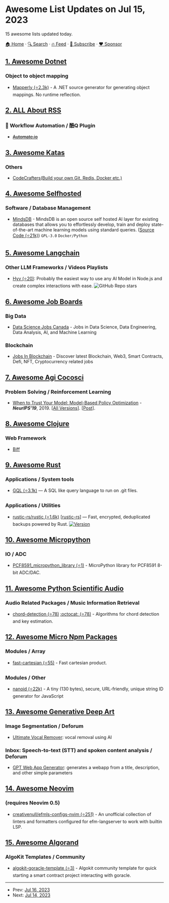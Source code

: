 # Awesome List Updates on Jul 15, 2023

15 awesome lists updated today.

[🏠 Home](/README.md) · [🔍 Search](https://www.trackawesomelist.com/search/) · [🔥 Feed](https://www.trackawesomelist.com/rss.xml) · [📮 Subscribe](https://trackawesomelist.us17.list-manage.com/subscribe?u=d2f0117aa829c83a63ec63c2f&id=36a103854c) · [❤️  Sponsor](https://github.com/sponsors/theowenyoung)



## [1. Awesome Dotnet](/content/quozd/awesome-dotnet/README.md)

### Object to object mapping

*   [Mapperly (⭐2.3k)](https://github.com/riok/mapperly) - A .NET source generator for generating object mappings. No runtime reflection.

## [2. ALL About RSS](/content/AboutRSS/ALL-about-RSS/README.md)

### 🔱 Workflow Automation / 酷Q Plugin

*   [~~Automate.io~~](https://automate.io/)

## [3. Awesome Katas](/content/gamontal/awesome-katas/README.md)

### Others

*   [CodeCrafters(Build your own Git, Redis, Docker etc.)](https://app.codecrafters.io/tracks?r=8Ol)

## [4. Awesome Selfhosted](/content/awesome-selfhosted/awesome-selfhosted/README.md)

### Software / Database Management

*   [MindsDB](https://mindsdb.com/) - MindsDB is an open source self hosted AI layer for existing databases that allows you to effortlessly develop, train and deploy state-of-the-art machine learning models using standard queries. ([Source Code (⭐21k)](https://github.com/mindsdb/mindsdb)) `GPL-3.0` `Docker/Python`

## [5. Awesome Langchain](/content/kyrolabs/awesome-langchain/README.md)

### Other LLM Frameworks / Videos Playlists

*   [Hyv (⭐20)](https://github.com/failfa-st/hyv): Probably the easiest way to use any AI Model in Node.js and create complex interactions with ease. ![GitHub Repo stars](https://img.shields.io/github/stars/failfa-st/hyv?style=social)

## [6. Awesome Job Boards](/content/tramcar/awesome-job-boards/README.md)

### Big Data

*   [Data Science Jobs Canada](https://www.datasciencejobscanada.com/) - Jobs in Data Science, Data Engineering, Data Analysis, AI, and Machine Learning

### Blockchain

*   [Jobs In Blockchain](https://jobsinblockchain.com) - Discover latest Blockchain, Web3, Smart Contracts, Defi, NFT, Cryptocurrency related jobs

## [7. Awesome Agi Cocosci](/content/YuzheSHI/awesome-agi-cocosci/README.md)

### Problem Solving / Reinforcement Learning

*   [When to Trust Your Model: Model-Based Policy Optimization](https://proceedings.neurips.cc/paper_files/paper/2019/hash/5faf461eff3099671ad63c6f3f094f7f-Abstract.html) - ***NeurIPS'19***, 2019. \[[All Versions](https://scholar.google.com/scholar?cluster=4248859125840907707\&hl=en\&as_sdt=0,5)]. \[[Post](https://bair.berkeley.edu/blog/2019/12/12/mbpo/)].

## [8. Awesome Clojure](/content/razum2um/awesome-clojure/README.md)

### Web Framework

*   [Biff](https://biffweb.com/)

## [9. Awesome Rust](/content/rust-unofficial/awesome-rust/README.md)

### Applications / System tools

*   [GQL (⭐3.1k)](https://github.com/amrdeveloper/gql) — A SQL like query language to run on .git files.

### Applications / Utilities

*   [rustic-rs/rustic (⭐1.6k)](https://github.com/rustic-rs/rustic) \[[rustic-rs](https://crates.io/crates/rustic-rs)] — Fast, encrypted, deduplicated backups powered by Rust. [![Version](https://img.shields.io/crates/v/rustic-rs.svg)](https://crates.io/crates/rustic-rs)

## [10. Awesome Micropython](/content/mcauser/awesome-micropython/README.md)

### IO / ADC

*   [PCF8591\_micropython\_library (⭐1)](https://github.com/xreef/PCF8591_micropython_library) - MicroPython library for PCF8591 8-bit ADC/DAC.

## [11. Awesome Python Scientific Audio](/content/faroit/awesome-python-scientific-audio/README.md)

### Audio Related Packages / Music Information Retrieval

*   [chord-detection (⭐78)](https://github.com/sevagh/chord-detection) [:octocat: (⭐78)](https://github.com/sevagh/chord-detection) - Algorithms for chord detection and key estimation.

## [12. Awesome Micro Npm Packages](/content/parro-it/awesome-micro-npm-packages/README.md)

### Modules / Array

*   [fast-cartesian (⭐55)](https://github.com/ehmicky/fast-cartesian) - Fast cartesian product.

### Modules / Other

*   [nanoid (⭐22k)](https://github.com/ai/nanoid) - A tiny (130 bytes), secure, URL-friendly, unique string ID generator for JavaScript

## [13. Awesome Generative Deep Art](/content/filipecalegario/awesome-generative-deep-art/README.md)

### Image Segmentation / Deforum

*   [Ultimate Vocal Remover](https://ultimatevocalremover.com/): vocal removal using AI

### Inbox: Speech-to-text (STT) and spoken content analysis / Deforum

*   [GPT Web App Generator](https://magic-app-generator.wasp-lang.dev/): generates a webapp from a title, description, and other simple parameters

## [14. Awesome Neovim](/content/rockerBOO/awesome-neovim/README.md)

### (requires Neovim 0.5)

*   [creativenull/efmls-configs-nvim (⭐251)](https://github.com/creativenull/efmls-configs-nvim) - An unofficial collection of linters and formatters configured for efm-langserver to work with builtin LSP.

## [15. Awesome Algorand](/content/aorumbayev/awesome-algorand/README.md)

### AlgoKit Templates / Community

*   [algokit-goracle-template (⭐3)](https://github.com/GoracleNetwork/algokit_default_template) - Algokit community template for quick starting a smart contract project interacting with goracle.

---

- Prev: [Jul 16, 2023](/content/2023/07/16/README.md)
- Next: [Jul 14, 2023](/content/2023/07/14/README.md)